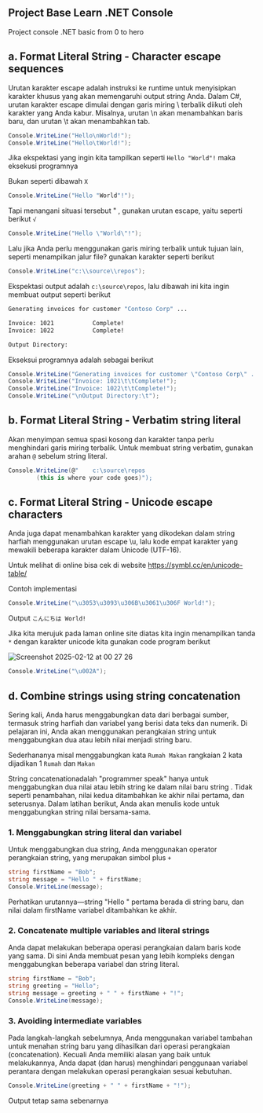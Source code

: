 ## Project Base Learn .NET Console
Project console .NET basic from 0 to hero

## a. Format Literal String - Character escape sequences
Urutan karakter escape adalah instruksi ke runtime untuk menyisipkan karakter khusus yang akan memengaruhi output string Anda. Dalam C#, urutan karakter escape dimulai dengan garis miring \ terbalik diikuti oleh karakter yang Anda kabur. Misalnya, urutan \n akan menambahkan baris baru, dan urutan \t akan menambahkan tab.

```.cs
Console.WriteLine("Hello\nWorld!");
Console.WriteLine("Hello\tWorld!");
```

Jika ekspektasi yang ingin kita tampilkan seperti `Hello "World"!` maka eksekusi programnya

Bukan seperti dibawah `X`

```.cs
Console.WriteLine("Hello "World"!");
```
Tapi menangani situasi tersebut \" , gunakan urutan escape, yaitu seperti berikut `√`
```.cs
Console.WriteLine("Hello \"World\"!");
```
Lalu jika Anda perlu menggunakan garis miring terbalik untuk tujuan lain, seperti menampilkan jalur file? gunakan karakter seperti berikut
```.cs
Console.WriteLine("c:\\source\\repos");
```
Ekspektasi output adalah `c:\source\repos`, lalu dibawah ini kita ingin membuat output seperti berikut
```.sh
Generating invoices for customer "Contoso Corp" ...

Invoice: 1021           Complete!
Invoice: 1022           Complete!

Output Directory: 
```
Ekseksui programnya adalah sebagai berikut
```.cs
Console.WriteLine("Generating invoices for customer \"Contoso Corp\" ... \n");
Console.WriteLine("Invoice: 1021\t\tComplete!");
Console.WriteLine("Invoice: 1022\t\tComplete!");
Console.WriteLine("\nOutput Directory:\t");
```
## b. Format Literal String - Verbatim string literal
Akan menyimpan semua spasi kosong dan karakter tanpa perlu menghindari garis miring terbalik. Untuk membuat string verbatim, gunakan arahan `@` sebelum string literal.
```.cs
Console.WriteLine(@"    c:\source\repos    
        (this is where your code goes)");
```
## c. Format Literal String - Unicode escape characters
Anda juga dapat menambahkan karakter yang dikodekan dalam string harfiah menggunakan urutan escape \u, lalu kode empat karakter yang mewakili beberapa karakter dalam Unicode (UTF-16).

Untuk melihat di online bisa cek di website https://symbl.cc/en/unicode-table/

Contoh implementasi

```.cs
Console.WriteLine("\u3053\u3093\u306B\u3061\u306F World!");
```
Output `こんにちは World!`

Jika kita merujuk pada laman online site diatas kita ingin menampilkan tanda `*` dengan karakter unicode kita gunakan code program berikut

![Screenshot 2025-02-12 at 00 27 26](https://github.com/user-attachments/assets/f2c51584-382f-4e9c-a5a6-b1a15e668f71)

```.cs
Console.WriteLine("\u002A");
```
## d. Combine strings using string concatenation
Sering kali, Anda harus menggabungkan data dari berbagai sumber, termasuk string harfiah dan variabel yang berisi data teks dan numerik. Di pelajaran ini, Anda akan menggunakan perangkaian string untuk menggabungkan dua atau lebih nilai menjadi string baru.

Sederhananya misal menggabungkan kata `Rumah Makan` rangkaian 2 kata dijadikan 1 `Rumah` dan `Makan`

String concatenationadalah "programmer speak" hanya untuk menggabungkan dua nilai atau lebih string ke dalam nilai baru string . Tidak seperti penambahan, nilai kedua ditambahkan ke akhir nilai pertama, dan seterusnya. Dalam latihan berikut, Anda akan menulis kode untuk menggabungkan string nilai bersama-sama.

### 1. Menggabungkan string literal dan variabel
Untuk menggabungkan dua string, Anda menggunakan operator perangkaian string, yang merupakan simbol plus `+`

```.cs
string firstName = "Bob";
string message = "Hello " + firstName;
Console.WriteLine(message);
```
Perhatikan urutannya—string "Hello " pertama berada di string baru, dan nilai dalam firstName variabel ditambahkan ke akhir.

### 2. Concatenate multiple variables and literal strings
Anda dapat melakukan beberapa operasi perangkaian dalam baris kode yang sama. Di sini Anda membuat pesan yang lebih kompleks dengan menggabungkan beberapa variabel dan string literal.

```.cs
string firstName = "Bob";
string greeting = "Hello";
string message = greeting + " " + firstName + "!";
Console.WriteLine(message);
```

### 3. Avoiding intermediate variables
Pada langkah-langkah sebelumnya, Anda menggunakan variabel tambahan untuk menahan string baru yang dihasilkan dari operasi perangkaian (concatenation). Kecuali Anda memiliki alasan yang baik untuk melakukannya, Anda dapat (dan harus) menghindari penggunaan variabel perantara dengan melakukan operasi perangkaian sesuai kebutuhan.

```.cs
Console.WriteLine(greeting + " " + firstName + "!");
```
Output tetap sama sebenarnya
